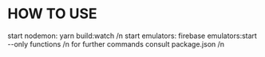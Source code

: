 # HOW TO USE

start nodemon: yarn build:watch /n
start emulators: firebase emulators:start --only functions /n
for further commands consult package.json /n
